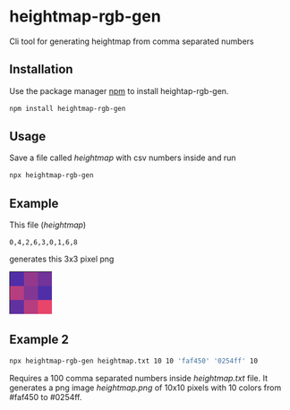 # heightmap-rgb-gen

Cli tool for generating heightmap from comma separated numbers

## Installation

Use the package manager [npm](https://www.npmjs.com/) to install heightap-rgb-gen.

```bash
npm install heightmap-rgb-gen
```

## Usage

Save a file called *heightmap* with csv numbers inside and run

```bash
npx heightmap-rgb-gen
```

## Example
This file (*heightmap*)
```node
0,4,2,6,3,0,1,6,8
```
generates this 3x3 pixel png  
  
![alt text](https://github.com/PaperPesto/heightmap-rgb-gen/blob/main/heightmap.preview.png)

## Example 2
```bash
npx heightmap-rgb-gen heightmap.txt 10 10 'faf450' '0254ff' 10
```
Requires a 100 comma separated numbers inside *heightmap.txt* file. It generates a png image *heightmap.png* of 10x10 pixels with 10 colors from #faf450 to #0254ff.
